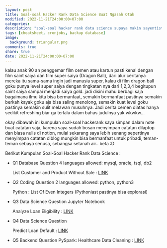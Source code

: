 ```yaml
---
layout: post
title: Soal-soal Hacker Rank Data Science Buat Ngasah Otak
modified: 2022-11-21T24:00:00+07:00
categories:
description: "soal-soal hacker rank data science supaya makin sayentist"
tags: [cheatsheet, cronjobs, backup database]
image:
  background: triangular.png
comments: true
share: true
date: 2022-11-21T24:00:00+07:00
---
```


kalau anak 90 an penggemar film cemen atau kartun pasti kenal dengan film saint saiya dan film super saiya (Dragon Ball), dari alur ceritanya mereka itu sama-sama ingin jadi manusia super, kalau di film dragon ball
goku punya level super saiya dengan tingkatan nya dari 1,2,3,4 begitupun saint saiya sampai menjadi saiya gold. jadi disini mahu berbagi saja bagaimana ilmu kita bisa bermanfaat, semakin bermanfaat pastinya semakin berkah kayak goku aja bisa saling menolong, semakin kuat level goku pastinya semakin sulit melawan musuhnya. Jadi cerita cemen diatas hanya sedikit refreshing biar ga terlalu dalam bahas judulnya yak wkwkw...

okay dibawah ini kumpulan soal-soal hackerank saya simpan dalam note buat catatan saja, karena saya sudah bosan menyimpan catatan dilaptop dan biasa nulis di notion, mulai sekarang saya lebih senang sepertinya menyimpan catatan diblog mungkin bisa bermanfaat untuk pribadi, teman-teman sebaya senusa, sebangsa setanah air.. beta :D 


Berikut Kumpulan Soal-Soal Hacker Rank Data Science :

- Q1 Database Question 4 languages allowed: mysql, oracle, tsql, db2

  List Customer and Product Without Sale : [LINK](https://github.com/danigunawan/list-customer-and-product-without-sale)

- Q2 Coding Question 2 languages allowed: python, python3

  Python : List Of Even Integers (Pythoniast pastinya bisa explorasi)

- Q3 Data Science Question Jupyter Notebook

  Analyze Loan Eligibility : [LINK](https://github.com/danigunawan/analyze_loan_eligibility)

- Q4 Data Science Question

  Predict Loan Default : [LINK](https://github.com/danigunawan/predict_loan_default.git)

- Q5 Backend Question
  PySpark: Healthcare Data Cleaning : [LINK](https://github.com/danigunawan/pyspark_healthcare_data_cleaning.git)

